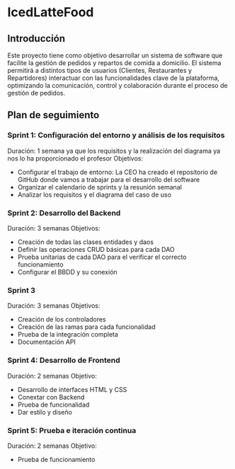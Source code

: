 # IcedLatteFood
## Introducción
Este proyecto tiene como objetivo desarrollar un sistema de software que facilite la gestión de pedidos y repartos de comida a domicilio. El sistema permitirá a distintos tipos de usuarios (Clientes, Restaurantes y Repartidores) interactuar con las funcionalidades clave de la plataforma, optimizando la comunicación, control y colaboración durante el proceso de gestión de pedidos.
## Plan de seguimiento
### Sprint 1: Configuración del entorno y análisis de los requisitos
Duración: 1 semana ya que los requisitos y la realización del diagrama ya nos lo ha proporcionado el profesor
Objetivos: 
* Configurar el trabajo de entorno: La CEO ha creado el repositorio de GitHub donde vamos a trabajar para el desarrollo del software
* Organizar el calendario de sprints y la resunión semanal
* Analizar los requisitos y el diagrama del caso de uso
### Sprint 2: Desarrollo del Backend
Duración: 3 semanas
Objetivos:
* Creación de todas las clases entidades y daos
* Definir las operaciones CRUD básicas para cada DAO
* Prueba unitarias de cada DAO para el verificar el correcto funcionamiento
* Configurar el BBDD y su conexión
### Sprint 3
Duración: 3 semanas
Objetivos: 
* Creación de los controladores
* Creación de las ramas para cada funcionalidad
* Prueba de la integración completa
* Documentación API
### Sprint 4: Desarrollo de Frontend
Duración: 2 semanas
Objetivo: 
* Desarrollo de interfaces HTML y CSS
* Conextar con Backend
* Prueba de funcionalidad
* Dar estilo y diseño
### Sprint 5: Prueba e iteración continua
Duración: 2 semanas
Objetivo:
* Prueba de funcionamiento


